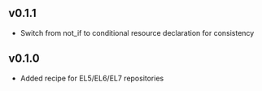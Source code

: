 ## v0.1.1
* Switch from not_if to conditional resource declaration for consistency

## v0.1.0
* Added recipe for EL5/EL6/EL7 repositories